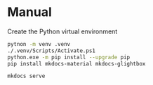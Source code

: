 # Manual

Create the Python virtual environment

```bash
pytnon -m venv .venv
./.venv/Scripts/Activate.ps1
python.exe -m pip install --upgrade pip
pip install mkdocs-material mkdocs-glightbox
```

```bash
mkdocs serve
```
